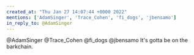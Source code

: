 ```yaml
---
created_at: "Thu Jan 27 14:07:44 +0000 2022"
mentions: ['AdamSinger', 'Trace_Cohen', 'fi_dogs', 'jbensamo']
in_reply_to: @AdamSinger
---
```


@AdamSinger @Trace_Cohen @fi_dogs @jbensamo It's gotta be on the barkchain.